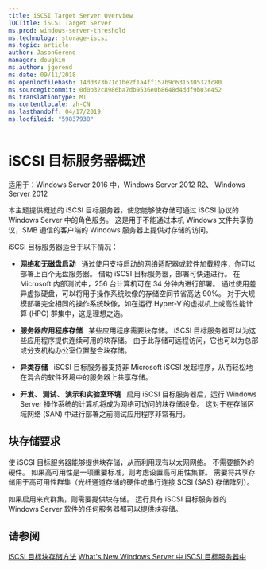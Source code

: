 ```yaml
---
title: iSCSI Target Server Overview
TOCTitle: iSCSI Target Server
ms.prod: windows-server-threshold
ms.technology: storage-iscsi
ms.topic: article
author: JasonGerend
manager: dougkim
ms.author: jgerend
ms.date: 09/11/2018
ms.openlocfilehash: 14dd373b71c1be2f1a4ff157b9c631530532fc80
ms.sourcegitcommit: 0d0b32c8986ba7db9536e0b8648d4ddf9b03e452
ms.translationtype: MT
ms.contentlocale: zh-CN
ms.lasthandoff: 04/17/2019
ms.locfileid: "59837938"
---
```

# <a name="iscsi-target-server-overview"></a>iSCSI 目标服务器概述

适用于：Windows Server 2016 中，Windows Server 2012 R2、 Windows Server 2012

本主题提供概述的 iSCSI 目标服务器，使您能够使存储可通过 iSCSI 协议的 Windows Server 中的角色服务。 这是用于不能通过本机 Windows 文件共享协议，SMB 通信的客户端的 Windows 服务器上提供对存储的访问。

iSCSI 目标服务器适合于以下情况：

* **网络和无磁盘启动**   通过使用支持启动的网络适配器或软件加载程序，你可以部署上百个无盘服务器。 借助 iSCSI 目标服务器，部署可快速进行。 在 Microsoft 内部测试中，256 台计算机可在 34 分钟内进行部署。 通过使用差异虚拟硬盘，可以将用于操作系统映像的存储空间节省高达 90%。 对于大规模部署完全相同的操作系统映像，如在运行 Hyper-V 的虚拟机上或高性能计算 (HPC) 群集中，这是理想之选。

* **服务器应用程序存储**   某些应用程序需要块存储。 iSCSI 目标服务器可以为这些应用程序提供连续可用的块存储。 由于此存储可远程访问，它也可以为总部或分支机构办公室位置整合块存储。

* **异类存储**   iSCSI 目标服务器支持非 Microsoft iSCSI 发起程序，从而轻松地在混合的软件环境中的服务器上共享存储。

* **开发、 测试、 演示和实验室环境**   启用 iSCSI 目标服务器后，运行 Windows Server 操作系统的计算机将成为网络可访问的块存储设备。 这对于在存储区域网络 (SAN) 中进行部署之前测试应用程序非常有用。

## <a name="block-storage-requirements"></a>块存储要求

使 iSCSI 目标服务器能够提供块存储，从而利用现有以太网网络。 不需要额外的硬件。 如果高可用性是一项重要标准，则考虑设置高可用性集群。 需要将共享存储用于高可用性群集（光纤通道存储的硬件或串行连接 SCSI (SAS) 存储阵列）。

如果启用来宾群集，则需要提供块存储。 运行具有 iSCSI 目标服务器的 Windows Server 软件的任何服务器都可以提供块存储。

## <a name="see-also"></a>请参阅

[iSCSI 目标块存储方法](https://docs.microsoft.com/previous-versions/windows/it-pro/windows-server-2012-R2-and-2012/hh848268(v%3dws.11))  
[What's New Windows Server 中 iSCSI 目标服务器中](https://docs.microsoft.com/previous-versions/windows/it-pro/windows-server-2012-R2-and-2012/dn305893(v%3dws.11))

